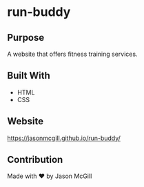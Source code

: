 # run-buddy

## Purpose
A website that offers fitness training services.

## Built With
* HTML
* CSS

## Website
https://jasonmcgill.github.io/run-buddy/

## Contribution
Made with ❤️ by Jason McGill
